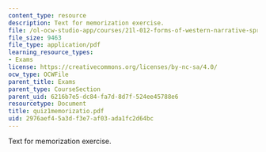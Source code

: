 ```yaml
---
content_type: resource
description: Text for memorization exercise.
file: /ol-ocw-studio-app/courses/21l-012-forms-of-western-narrative-spring-2004/2976aef45a3df3e7af03ada1fc2d64bc_quiz1memorizatio.pdf
file_size: 9463
file_type: application/pdf
learning_resource_types:
- Exams
license: https://creativecommons.org/licenses/by-nc-sa/4.0/
ocw_type: OCWFile
parent_title: Exams
parent_type: CourseSection
parent_uid: 6216b7e5-dc84-fa7d-8d7f-524ee45788e6
resourcetype: Document
title: quiz1memorizatio.pdf
uid: 2976aef4-5a3d-f3e7-af03-ada1fc2d64bc
---
```

Text for memorization exercise.